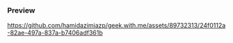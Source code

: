 ### Preview


https://github.com/hamidazimiazp/geek.with.me/assets/89732313/24f0112a-82ae-497a-837a-b7406adf361b
